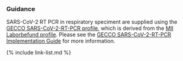 ### Guidance

SARS-CoV-2 RT PCR in respiratory speciment are supplied using the [GECCO SARS-CoV-2-RT-PCR profile](https://simplifier.net/guide/GermanCoronaConsensusDataSet-ImplementationGuide/SARS-CoV-2-RT-PCR), which is derived from the [MII Laborbefund profile](https://simplifier.net/guide/LaborbefundinderMedizininformatik-Initiative/Observation). Please see the [GECCO SARS-CoV-2-RT-PCR Implementation Guide](https://simplifier.net/guide/GermanCoronaConsensusDataSet-ImplementationGuide/SARS-CoV-2-RT-PCR) for more information.


{% include link-list.md %}
